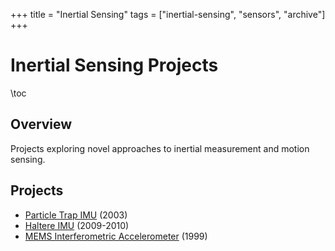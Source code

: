 +++
title = "Inertial Sensing"
tags = ["inertial-sensing", "sensors", "archive"]
+++

# Inertial Sensing Projects

\toc

## Overview

Projects exploring novel approaches to inertial measurement and motion sensing.

## Projects

* [Particle Trap IMU](/projects/inertial-sensing/particle-trap-imu/) (2003)
* [Haltere IMU](/projects/inertial-sensing/haltere-imu/) (2009-2010)
* [MEMS Interferometric Accelerometer](/projects/inertial-sensing/mems-accelerometer/) (1999)